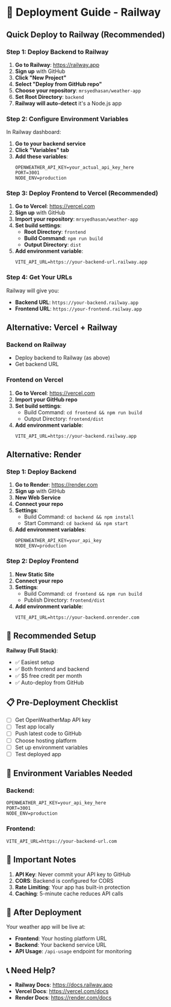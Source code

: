 # 🚀 Deployment Guide - Railway

## Quick Deploy to Railway (Recommended)

### **Step 1: Deploy Backend to Railway**

1. **Go to Railway**: https://railway.app
2. **Sign up** with GitHub
3. **Click "New Project"**
4. **Select "Deploy from GitHub repo"**
5. **Choose your repository**: `mrsyedhasan/weather-app`
6. **Set Root Directory**: `backend`
7. **Railway will auto-detect** it's a Node.js app

### **Step 2: Configure Environment Variables**

In Railway dashboard:
1. **Go to your backend service**
2. **Click "Variables" tab**
3. **Add these variables**:
   ```
   OPENWEATHER_API_KEY=your_actual_api_key_here
   PORT=3001
   NODE_ENV=production
   ```

### **Step 3: Deploy Frontend to Vercel (Recommended)**

1. **Go to Vercel**: https://vercel.com
2. **Sign up** with GitHub
3. **Import your repository**: `mrsyedhasan/weather-app`
4. **Set build settings**:
   - **Root Directory**: `frontend`
   - **Build Command**: `npm run build`
   - **Output Directory**: `dist`
5. **Add environment variable**:
   ```
   VITE_API_URL=https://your-backend-url.railway.app
   ```

### **Step 4: Get Your URLs**

Railway will give you:
- **Backend URL**: `https://your-backend.railway.app`
- **Frontend URL**: `https://your-frontend.railway.app`

## Alternative: Vercel + Railway

### **Backend on Railway**
- Deploy backend to Railway (as above)
- Get backend URL

### **Frontend on Vercel**
1. **Go to Vercel**: https://vercel.com
2. **Import your GitHub repo**
3. **Set build settings**:
   - Build Command: `cd frontend && npm run build`
   - Output Directory: `frontend/dist`
4. **Add environment variable**:
   ```
   VITE_API_URL=https://your-backend.railway.app
   ```

## Alternative: Render

### **Step 1: Deploy Backend**
1. **Go to Render**: https://render.com
2. **Sign up** with GitHub
3. **New Web Service**
4. **Connect your repo**
5. **Settings**:
   - Build Command: `cd backend && npm install`
   - Start Command: `cd backend && npm start`
6. **Add environment variables**:
   ```
   OPENWEATHER_API_KEY=your_api_key
   NODE_ENV=production
   ```

### **Step 2: Deploy Frontend**
1. **New Static Site**
2. **Connect your repo**
3. **Settings**:
   - Build Command: `cd frontend && npm run build`
   - Publish Directory: `frontend/dist`
4. **Add environment variable**:
   ```
   VITE_API_URL=https://your-backend.onrender.com
   ```

## 🎯 **Recommended Setup**

**Railway (Full Stack)**:
- ✅ Easiest setup
- ✅ Both frontend and backend
- ✅ $5 free credit per month
- ✅ Auto-deploy from GitHub

## 📋 **Pre-Deployment Checklist**

- [ ] Get OpenWeatherMap API key
- [ ] Test app locally
- [ ] Push latest code to GitHub
- [ ] Choose hosting platform
- [ ] Set up environment variables
- [ ] Test deployed app

## 🔧 **Environment Variables Needed**

### Backend:
```
OPENWEATHER_API_KEY=your_api_key_here
PORT=3001
NODE_ENV=production
```

### Frontend:
```
VITE_API_URL=https://your-backend-url.com
```

## 🚨 **Important Notes**

1. **API Key**: Never commit your API key to GitHub
2. **CORS**: Backend is configured for CORS
3. **Rate Limiting**: Your app has built-in protection
4. **Caching**: 5-minute cache reduces API calls

## 🎉 **After Deployment**

Your weather app will be live at:
- **Frontend**: Your hosting platform URL
- **Backend**: Your backend service URL
- **API Usage**: `/api-usage` endpoint for monitoring

## 📞 **Need Help?**

- **Railway Docs**: https://docs.railway.app
- **Vercel Docs**: https://vercel.com/docs
- **Render Docs**: https://render.com/docs
